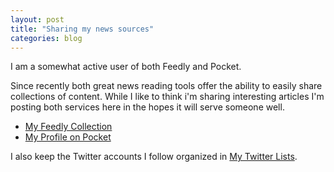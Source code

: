 ```yaml
---
layout: post
title: "Sharing my news sources"
categories: blog
---
```


I am a somewhat active user of both Feedly and Pocket.

Since recently both great news reading tools offer the ability to easily share collections of content. While I like to think i'm sharing interesting articles I'm posting both services here in the hopes it will serve someone well.

- [My Feedly Collection](https://feedly.com/johanbove)
- [My Profile on Pocket](https://getpocket.com/@924TfA53g3e0Gp1di7d54e3d35p9g50g4f7y39ZebyP45eIem30GTa43W2agAa35)

I also keep the Twitter accounts I follow organized in [My Twitter Lists](https://twitter.com/johanbove/lists).
